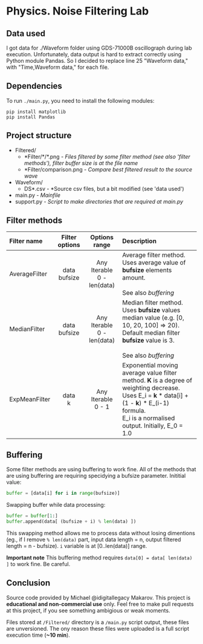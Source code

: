 # Physics. Noise Filtering Lab
## Data used
I got data for ./Waveform folder using GDS-71000B oscillograph during lab execution. Unfortunately, data output is hard to extract correctly using Python module Pandas. So I decided to replace line 25 "Waveform data," with "Time,Waveform data," for each file.

## Dependencies
To run `./main.py`, you need to install the following modules:
```batchfile
pip install matplotlib
pip install Pandas
```

## Project structure
- Filtered/
  - \*Filter/\*/\*.png - *Files filtered by some filter method (see also 'filter methods'), filter buffer size is at the file name*
  - \*Filter/comparison.png - *Compare best filtered result to the source wave*
- Waveform/
  - DS*.csv - *Source csv files, but a bit modified (see 'data used')
- main.py - *Mainfile*
- support.py - *Script to make directories that are required at main.py*

## Filter methods
| Filter name   | Filter options  | Options range                 | Description                                                                                          |
|:------------- |:---------------:|:-----------------------------:|:-----------------------------------------------------------------------------------------------------|
| AverageFilter | data<br>bufsize | Any Iterable<br>0 - len(data) | Average filter method. Uses average value of **bufsize** elements amount.<br><br>See also *buffering*|
| MedianFilter  | data<br>bufsize | Any Iterable<br>0 - len(data) | Median filter method. Uses **bufsize** values median value (e.g. [0, 10, 20, 100] => 20).<br>Default median filter **bufsize** value is 3.<br><br>See also *buffering*|
| ExpMeanFilter | data<br>k       | Any Iterable<br>0 - 1         | Exponential moving average value filter method. **K** is a degree of weighting decrease.<br>Uses E_i = **k** * data[i] + (1 - **k**) * E_(i-1) formula.<br>E_i is a normalised output. Initially, E_0 = 1.0|

## Buffering
Some filter methods are using buffering to work fine. All of the methods that are using buffering are requiring specidying a bufsize parameter. Inititial value:
```python
buffer = [data[i] for i in range(bufsize)]
```
Swapping buffer while data processing:
```python
buffer = buffer[1:]
buffer.append(data[ (bufsize + i) % len(data) ])
```
This swapping method allows me to process data without losing dimentions (eg., if I remove `% len(data)` part, input data length = n, output filtered length = n - bufsize). `i` variable is at [0..len(data)] range.

**Important note** This buffering method requires `data[0] = data[ len(data) ]` to work fine. Be careful.

## Conclusion
Source code provided by Michael @idigitallegacy Makarov. This project is **educational and non-commercial use** only. Feel free to make pull requests at this project, if you see something ambigious or weak moments.

Files stored at `/Filtered/` directory is a `/main.py` script output, these files are unversioned. The ony reason these files were uploaded is a full script execution time (**~10 min**).
